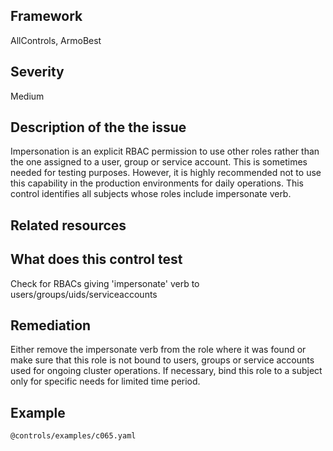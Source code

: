 ## Framework
AllControls, ArmoBest
 
## Severity
Medium

## Description of the the issue
Impersonation is an explicit RBAC permission to use other roles rather than the one assigned to a user, group or service account. This is sometimes needed for testing purposes. However, it is highly recommended not to use this capability in the production environments for daily operations. This control identifies all subjects whose roles include impersonate verb.
 
## Related resources

## What does this control test
Check for RBACs giving 'impersonate' verb to users/groups/uids/serviceaccounts
 
## Remediation
Either remove the impersonate verb from the role where it was found or make sure that this role is not bound to users, groups or service accounts used for ongoing cluster operations. If necessary, bind this role to a subject only for specific needs for limited time period.
 
## Example
```
@controls/examples/c065.yaml
```

